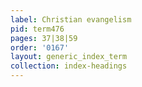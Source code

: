```yaml
---
label: Christian evangelism
pid: term476
pages: 37|38|59
order: '0167'
layout: generic_index_term
collection: index-headings
---
```

